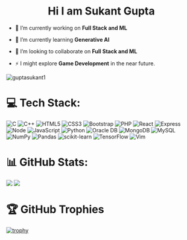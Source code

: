 <h1 align=center>Hi I am Sukant Gupta</h1>

- 🔭 I’m currently working on **Full Stack and ML**

- 🌱 I’m currently learning **Generative AI**

- 👯 I’m looking to collaborate on **Full Stack and ML**

- ⚡ I might explore **Game Development** in the near future.

<p align="left"> <img src="https://komarev.com/ghpvc/?username=guptasukant1&label=Profile%20views&color=0e75b6&style=flat" alt="guptasukant1" /> </p>

# 💻 Tech Stack:
![C](https://img.shields.io/badge/c-%2300599C.svg?style=for-the-badge&logo=c&logoColor=white) ![C++](https://img.shields.io/badge/c++-%2300599C.svg?style=for-the-badge&logo=c%2B%2B&logoColor=white) ![HTML5](https://img.shields.io/badge/html5-%23E34F26.svg?style=for-the-badge&logo=html5&logoColor=white) ![CSS3](https://img.shields.io/badge/css3-%231572B6.svg?style=for-the-badge&logo=css3&logoColor=white) ![Bootstrap](https://img.shields.io/badge/bootstrap-%23563D7C.svg?style=for-the-badge&logo=bootstrap&logoColor=white) ![PHP](https://img.shields.io/badge/PHP-777BB4?style=for-the-badge&logo=php&logoColor=white) ![React](https://img.shields.io/badge/-ReactJs-61DAFB?logo=react&logoColor=white&style=for-the-badge) ![Express](https://img.shields.io/badge/express.js-%23404d59.svg?style=for-the-badge&logo=express&logoColor=%2361DAFB) ![Node](https://img.shields.io/badge/-Nodejs-43853d?style=for-the-badge&logo=Node.js&logoColor=white) ![JavaScript](https://img.shields.io/badge/javascript-%23323330.svg?style=for-the-badge&logo=javascript&logoColor=%23F7DF1E) ![Python](https://img.shields.io/badge/python-3670A0?style=for-the-badge&logo=python&logoColor=ffdd54) ![Oracle DB](https://img.shields.io/badge/Oracle-F80000?style=for-the-badge&logo=Oracle&logoColor=white) ![MongoDB](https://img.shields.io/badge/MongoDB-%234ea94b.svg?style=for-the-badge&logo=mongodb&logoColor=white) ![MySQL](https://img.shields.io/badge/mysql-%2300f.svg?style=for-the-badge&logo=mysql&logoColor=white) ![NumPy](https://img.shields.io/badge/numpy-%23013243.svg?style=for-the-badge&logo=numpy&logoColor=white) ![Pandas](https://img.shields.io/badge/pandas-%23150458.svg?style=for-the-badge&logo=pandas&logoColor=white) ![scikit-learn](https://img.shields.io/badge/scikit--learn-%23F7931E.svg?style=for-the-badge&logo=scikit-learn&logoColor=white) ![TensorFlow](https://img.shields.io/badge/TensorFlow-%23FF6F00.svg?style=for-the-badge&logo=TensorFlow&logoColor=white) ![Vim](https://img.shields.io/badge/VIM-%2311AB00.svg?&style=for-the-badge&logo=vim&logoColor=white)

# 📊 GitHub Stats:
<img  src="https://streak-stats.demolab.com?user=guptasukant1&theme=dracula&hide_border=true&card_width=550"/>
<img  src="https://github-readme-stats.vercel.app/api?username=guptasukant1&theme=dracula&include_all_commits=true&card_width=550&hide_border=true&rank_icon=github"/></br>

# 🏆 GitHub Trophies
[![trophy](https://github-profile-trophy.vercel.app/?username=guptasukant1&theme=dracula)](https://github.com/guptasukant1/github-profile-trophy)
